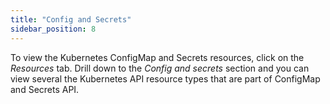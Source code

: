 ```yaml
---
title: "Config and Secrets"
sidebar_position: 8
---
```


To view the Kubernetes ConfigMap and Secrets resources, click on the <i>Resources</i> tab. Drill down to the <i>Config and secrets</i> section and you can view several the Kubernetes API resource types that are part of ConfigMap and Secrets API.

